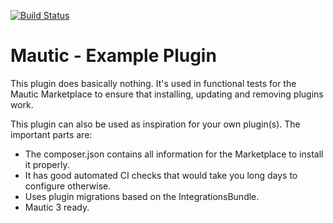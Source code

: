 [![Build Status](https://travis-ci.org/mautic/plugin-example.svg?branch=master)](https://travis-ci.org/mautic/plugin-example)

# Mautic - Example Plugin

This plugin does basically nothing. It's used in functional tests for the Mautic Marketplace to ensure that installing, updating and removing plugins work.

This plugin can also be used as inspiration for your own plugin(s). The important parts are:

- The composer.json contains all information for the Marketplace to install it properly.
- It has good automated CI checks that would take you long days to configure otherwise.
- Uses plugin migrations based on the IntegrationsBundle.
- Mautic 3 ready.
